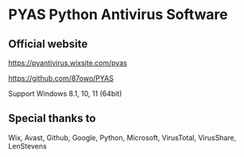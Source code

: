 # PYAS Python Antivirus Software

## Official website

https://pyantivirus.wixsite.com/pyas

https://github.com/87owo/PYAS

Support Windows 8.1, 10, 11 (64bit)

## Special thanks to

Wix, Avast, Github, Google, Python, Microsoft, VirusTotal, VirusShare, LenStevens
